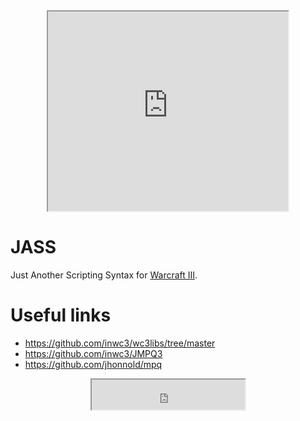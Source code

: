 <center>
<iframe width="384px" height="319px" src="https://plugins.jetbrains.com/embeddable/card/23120"></iframe>
</center>


# JASS

Just Another Scripting Syntax for [Warcraft III](https://en.wikipedia.org/wiki/Warcraft_III:_Reign_of_Chaos). 

# Useful links
- https://github.com/inwc3/wc3libs/tree/master
- https://github.com/inwc3/JMPQ3
- https://github.com/jhonnold/mpq

<center>
<iframe width="245px" height="48px" src="https://plugins.jetbrains.com/embeddable/install/23120"></iframe>
</center>
